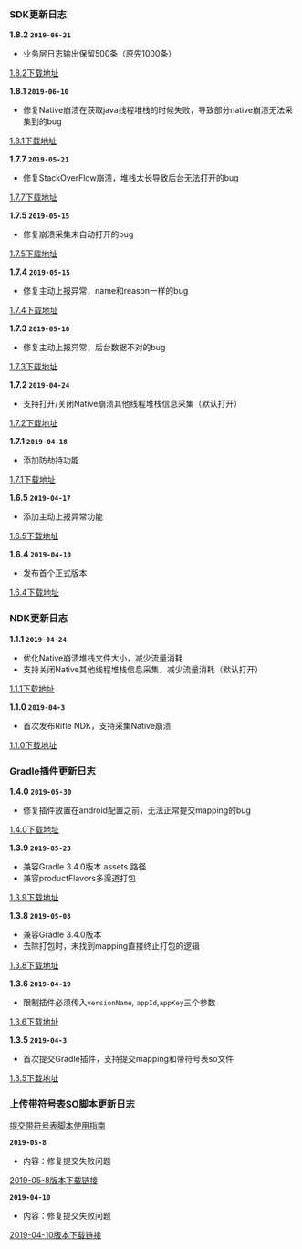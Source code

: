 ### SDK更新日志

**1.8.2 `2019-06-21`**

- 业务层日志输出保留500条（原先1000条）

[1.8.2下载地址](https://cosmos.momocdn.com/cosmospackage/FE/77/FE77267A-B9F0-A762-0B20-6FBB63DA904A20190621.aar)

**1.8.1 `2019-06-10`**

- 修复Native崩溃在获取java线程堆栈的时候失败，导致部分native崩溃无法采集到的bug

[1.8.1下载地址](https://cosmos.momocdn.com/cosmospackage/A8/7C/A87CD096-7DA6-4CED-33DE-21D2E176DC6420190610.zip)

**1.7.7 `2019-05-21`**

- 修复StackOverFlow崩溃，堆栈太长导致后台无法打开的bug

[1.7.7下载地址](https://cosmos.momocdn.com/cosmospackage/A5/2D/A52D5DD0-ED8D-B794-4CB8-C49076E46F9E20190521.zip)

**1.7.5 `2019-05-15`**

- 修复崩溃采集未自动打开的bug

[1.7.5下载地址](https://cosmos.momocdn.com/cosmospackage/6D/A8/6DA87BFB-C4BD-5DE6-32E3-32C17C2A3EDF20190517.zip)

**1.7.4 `2019-05-15`**

- 修复主动上报异常，name和reason一样的bug

[1.7.4下载地址](https://cosmos.momocdn.com/cosmospackage/C2/9E/C29E652C-91C0-39BB-0DAB-B0E91AE1404720190515.zip)

**1.7.3 `2019-05-10`**

- 修复主动上报异常，后台数据不对的bug

[1.7.3下载地址](https://cosmos.momocdn.com/cosmospackage/79/2B/792BC9C4-B97D-A5D6-95F0-5F85D289D81B20190510.zip)

**1.7.2 `2019-04-24`**

- 支持打开/关闭Native崩溃其他线程堆栈信息采集（默认打开）

[1.7.2下载地址](https://cosmos.momocdn.com/cosmospackage/AB/F8/ABF89451-5EF2-1D0B-69B3-E0F6086C4D4B20190424.aar)

**1.7.1 `2019-04-18`**

- 添加防劫持功能

[1.7.1下载地址](https://cosmos.momocdn.com/cosmospackage/B4/71/B471DB0B-FB58-3A59-D6AF-7117F44D5CC620190422.aar)

**1.6.5 `2019-04-17`**

- 添加主动上报异常功能

[1.6.5下载地址](https://cosmos.momocdn.com/cosmospackage/29/76/29765FD0-E8B5-4FEC-E214-E9DC2C78E51220190422.aar)

**1.6.4 `2019-04-10`**

- 发布首个正式版本

[1.6.4下载地址](https://cosmos.momocdn.com/cosmospackage/E5/64/E5645E91-C5A3-64F6-51B6-FC26556AFF0520190422.aar)

### NDK更新日志

**1.1.1 `2019-04-24`**

- 优化Native崩溃堆栈文件大小，减少流量消耗
- 支持关闭Native其他线程堆栈信息采集，减少流量消耗（默认打开）

[1.1.1下载地址](https://cosmos.momocdn.com/cosmospackage/A9/5C/A95C2181-8E81-48B8-AD6B-F824CC47D95920190424.aar)

**1.1.0 `2019-04-3`**

- 首次发布Rifle NDK，支持采集Native崩溃

[1.1.0下载地址](https://cosmos.momocdn.com/cosmospackage/B0/B1/B0B1A094-C1A2-D7C4-EE7D-F8E7C730105020190422.aar)

### Gradle插件更新日志

**1.4.0 `2019-05-30`**

- 修复插件放置在android配置之前，无法正常提交mapping的bug

[1.4.0下载地址](https://cosmos.momocdn.com/cosmospackage/FA/12/FA12BFC2-32D7-D4AF-026D-D17CD1779D1D20190530.zip)

**1.3.9 `2019-05-23`**

- 兼容Gradle 3.4.0版本 assets 路径
- 兼容productFlavors多渠道打包

[1.3.9下载地址](https://cosmos.momocdn.com/cosmospackage/BA/08/BA08522E-FE76-A76C-FABF-7644C89DB24F20190523.zip)

**1.3.8 `2019-05-08`**

- 兼容Gradle 3.4.0版本
- 去除打包时，未找到mapping直接终止打包的逻辑

[1.3.8下载地址](https://cosmos.momocdn.com/cosmospackage/59/20/5920956B-F6E1-BF9D-1E3F-A1EE9A11B05E20190508.zip)

**1.3.6 `2019-04-19`**

- 限制插件必须传入`versionName`, `appId`,`appKey`三个参数

[1.3.6下载地址](https://cosmos.momocdn.com/cosmospackage/AE/30/AE30186E-726D-9D4A-75AC-02053C21D14520190422.jar)

**1.3.5 `2019-04-3`**

- 首次提交Gradle插件，支持提交mapping和带符号表so文件

[1.3.5下载地址](https://cosmos.momocdn.com/cosmospackage/01/92/0192BFF5-AB29-FA44-8F65-1371D77D7B1120190422.jar)


### 上传带符号表SO脚本更新日志

[提交带符号表脚本使用指南](../jie-ru-zhi-nan.md#%E4%BD%BF%E7%94%A8%E4%B8%8A%E4%BC%A0%E7%AC%A6%E5%8F%B7so%E8%84%9A%E6%9C%AC)

**`2019-05-8`**
- 内容：修复提交失败问题

[2019-05-8版本下载链接](https://cosmos.momocdn.com/cosmospackage/CE/D5/CED529C9-A6A4-A069-EDE1-0DD24AA3989A20190508.zip)

**`2019-04-10`**
- 内容：修复提交失败问题

[2019-04-10版本下载链接](https://cosmos.momocdn.com/cosmosdocs/00/22/0022A709-EC52-E808-5BA7-169FE4ACA33520190410.zip)


